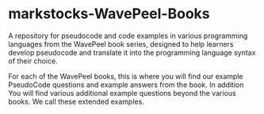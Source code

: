 # markstocks-WavePeel-Books
A repository for pseudocode and code examples in various programming languages from the WavePeel book series, designed to help learners develop pseudocode and translate it into the programming language syntax of their choice.

For each of the  WavePeel books,  this is where you will find our example PseudoCode questions and example answers from the book. In addition  You will find various additional example questions beyond the various books. We call these extended examples.

